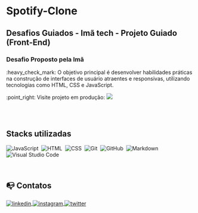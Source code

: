 # Spotify-Clone
## Desafios Guiados - Imã tech - Projeto Guiado (Front-End)

 ### Desafio Proposto pela Imã
<p>
 :heavy_check_mark: O objetivo principal é desenvolver habilidades práticas na construção de interfaces de usuário atraentes e responsivas, utilizando tecnologias como HTML, CSS e JavaScript.
</p>

<p>
 :point_right: Visite projeto em produção: 
 <a href="https://spotifycloneproject.000webhostapp.com/#" target="_blank">
  <img src="https://img.shields.io/website-up-down-green-red/http/monip.org.svg">
 </a>
</p>

<br><br>

##  Stacks utilizadas
![JavaScript](https://img.shields.io/badge/-JavaScript-05122A?style=flat&logo=javascript)&nbsp;
![HTML](https://img.shields.io/badge/-HTML-05122A?style=flat&logo=HTML5)&nbsp;
![CSS](https://img.shields.io/badge/-CSS-05122A?style=flat&logo=CSS3&logoColor=1572B6)&nbsp;
![Git](https://img.shields.io/badge/-Git-05122A?style=flat&logo=git)&nbsp;
![GitHub](https://img.shields.io/badge/-GitHub-05122A?style=flat&logo=github)&nbsp;
![Markdown](https://img.shields.io/badge/-Markdown-05122A?style=flat&logo=markdown)&nbsp;
![Visual Studio Code](https://img.shields.io/badge/-Visual%20Studio%20Code-05122A?style=flat&logo=visual-studio-code&logoColor=007ACC)&nbsp;

<br>

## :mailbox_with_no_mail: Contatos

<p align="left">
<a href="https://www.linkedin.com/in/juliocezarma/" target="_blank">
  <img align="center" src="https://img.shields.io/badge/-julioMartins-05122A?style=flat&logo=linkedin" alt="linkedin"/>
</a>
<a href="https://www.instagram.com/cezzar.martins/" target="_blank">
 <img align="center" src="https://img.shields.io/badge/-julioMartins-05122A?style=flat&logo=instagram" alt="instagram"/>
</a>
 <a href="https://twitter.com/jutafe" target="_blank">
  <img align="center" src="https://img.shields.io/badge/-julioMartins-05122A?style=flat&logo=twitter" alt="twitter"/>  
</a>
